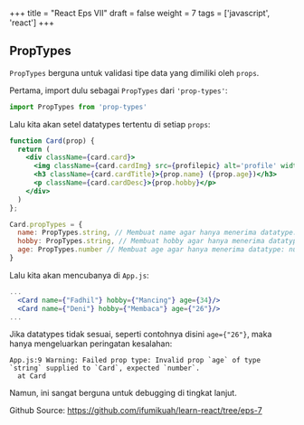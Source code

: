 +++
title = "React Eps VII"
draft = false
weight = 7
tags = ['javascript', 'react']
+++

## PropTypes

`PropTypes` berguna untuk validasi tipe data yang dimiliki oleh `props`.

Pertama, import dulu sebagai `PropTypes` dari `'prop-types'`:

```jsx
import PropTypes from 'prop-types'
```

Lalu kita akan setel datatypes tertentu di setiap `props`:

```jsx
function Card(prop) {
  return (
    <div className={card.card}>
      <img className={card.cardImg} src={profilepic} alt='profile' width="150" height="150"/>
      <h3 className={card.cardTitle}>{prop.name} ({prop.age})</h3>
      <p className={card.cardDesc}>{prop.hobby}</p>
    </div>
  )
};

Card.propTypes = {
  name: PropTypes.string, // Membuat name agar hanya menerima datatype: string
  hobby: PropTypes.string, // Membuat hobby agar hanya menerima datatype: string
  age: PropTypes.number // Membuat age agar hanya menerima datatype: number
}
```

Lalu kita akan mencubanya di `App.js`:

```jsx
...
  <Card name={"Fadhil"} hobby={"Mancing"} age={34}/>
  <Card name={"Deni"} hobby={"Membaca"} age={"26"}/>
...
```

Jika datatypes tidak sesuai, seperti contohnya disini `age={"26"}`, maka hanya mengeluarkan peringatan kesalahan:

```plain
App.js:9 Warning: Failed prop type: Invalid prop `age` of type `string` supplied to `Card`, expected `number`.
  at Card
```

Namun, ini sangat berguna untuk debugging di tingkat lanjut.

Github Source: https://github.com/ifumikuah/learn-react/tree/eps-7